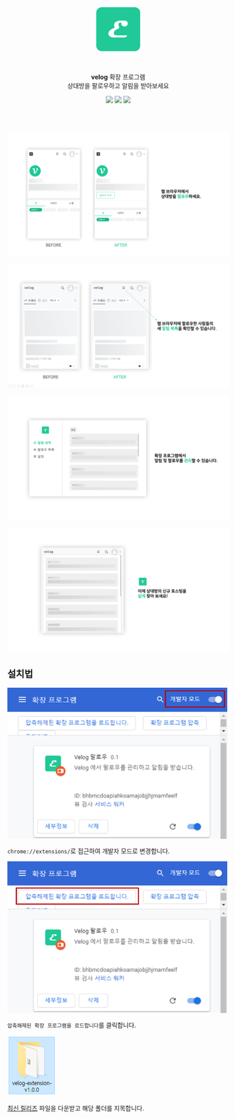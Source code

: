 
<br/>
<br/>

<p align="center">
  <img src="./public/icon128.png" width=100/>
</p>
<br/>
<p align="center">
  <strong>velog</strong> 확장 프로그램
  <br/>  
  상대방을 팔로우하고 알림을 받아보세요
</p>

<p align="center">

<img src="https://img.shields.io/github/package-json/v/kyechan99/velog-extension?style=for-the-badge"/>
 <img src="https://img.shields.io/github/license/kyechan99/velog-extension?style=for-the-badge"/>
 <a href="">
 	<img src="https://img.shields.io/badge/DOWNLOAD-ME-%2320c997?style=for-the-badge"/>
 </a>
</p>



<br/>
<br/>


![full0](./README/full0.png)

![full1](./README/full1.png)

![full2](./README/full2.png)

![full3](./README/full3.png)




## 설치법

<img src="./README/help1.png" width=500 alt="help1"/>

`chrome://extensions/`로 접근하여 개발자 모드로 변경합니다.


 <img src="./README/help2.png" width=500 alt="help2"/>

`압축해제된 확장 프로그램을 로드합니다`를 클릭합니다.


![help3](./README/help3.png)

[최신 릴리즈](https://github.com/kyechan99/velog-extension/releases) 파일을 다운받고 해당 폴더를 지목합니다.

